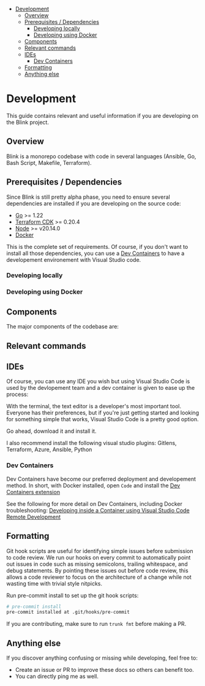 - [Development](#development)
  - [Overview](#overview)
  - [Prerequisites / Dependencies](#prerequisites-dependencies)
    - [Developing locally](#developing-locally)
    - [Developing using Docker](#developing-using-docker)
  - [Components](#components)
  - [Relevant commands](#relevant-commands)
  - [IDEs](#ides)
    - [Dev Containers](#dev-containers)
  - [Formatting](#formatting)
  - [Anything else](#anything-else)

# Development

This guide contains relevant and useful information if you are developing on the Blink project.

## Overview

Blink is a monorepo codebase with code in several languages (Ansible, Go, Bash Script, Makefile, Terraform).

## Prerequisites / Dependencies

Since Blink is still pretty alpha phase, you need to ensure several dependencies are installed if you are developing on the source code:

- [Go](https://go.dev/doc/install) >= 1.22
- [Terraform CDK](https://developer.hashicorp.com/terraform/tutorials/cdktf/cdktf-install) >= 0.20.4
- [Node](https://nodejs.org/en/download/package-manager) >= v20.14.0
- [Docker](#developing-using-docker)

This is the complete set of requirements. Of course, if you don't want to install all those dependencies, you can use a [Dev Containers](#dev-containers) to have a developement environement with Visual Studio code.

### Developing locally

<!-- FIXME -->

### Developing using Docker

<!-- FIXME -->

## Components

The major components of the codebase are:

<!-- FIXME -->

## Relevant commands

<!-- FIXME -->

## IDEs

Of course, you can use any IDE you wish but using Visual Studio Code is used by the devlopement team and a dev container is given to ease up the process:

With the terminal, the text editor is a developer's most important tool. Everyone has their preferences, but if you're just getting started and looking for something simple that works, Visual Studio Code is a pretty good option.

Go ahead, download it and install it.

I also recommend install the following visual studio plugins: Gitlens, Terraform, Azure, Ansible, Python

### Dev Containers

Dev Containers have become our preferred deployment and developement method. In short, with Docker installed, open `Code` and install the [Dev Containers extension](https://marketplace.visualstudio.com/items?itemName=ms-vscode-remote.remote-containers)

See the following for more detail on Dev Containers, including Docker troubleshooting:
[Developing inside a Container using Visual Studio Code Remote Development](https://code.visualstudio.com/docs/devcontainers/containers#_installation)

## Formatting

Git hook scripts are useful for identifying simple issues before submission to code review. We run our hooks on every commit to automatically point out issues in code such as missing semicolons, trailing whitespace, and debug statements. By pointing these issues out before code review, this allows a code reviewer to focus on the architecture of a change while not wasting time with trivial style nitpicks.

Run pre-commit install to set up the git hook scripts:

``` bash
# pre-commit install
pre-commit installed at .git/hooks/pre-commit
```

If you are contributing, make sure to run `trunk fmt` before making a PR.

## Anything else

If you discover anything confusing or missing while developing, feel free to:

- Create an issue or PR to improve these docs so others can benefit too.
- You can directly ping me as well.
